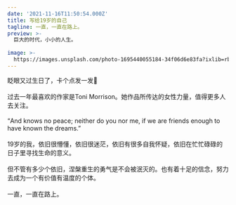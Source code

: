 ```yaml
---
date: '2021-11-16T11:50:54.000Z'
title: 写给19岁的自己
tagline: 一直，一直在路上。
preview: >-
  巨大的时代，小小的人生。
  
image: >-
  https://images.unsplash.com/photo-1695440055184-34f06d6e83fa?ixlib=rb-4.0.3&ixid=M3wxMjA3fDB8MHxwaG90by1wYWdlfHx8fGVufDB8fHx8fA%3D%3D&auto=format&fit=crop&w=2874&q=80
---
```


眨眼又过生日了，卡个点发一发🎂
&nbsp;  
&nbsp;   
过去一年最喜欢的作家是Toni Morrison。她作品所传达的女性力量，值得更多人去关注。
&nbsp;  
&nbsp;   
“And knows no peace; neither do you nor me, if we are friends enough to have known the dreams.”
&nbsp;  
&nbsp;   
19岁的我，依旧很懵懂，依旧很迷茫，依旧有很多自我怀疑，依旧在忙忙碌碌的日子里寻找生命的意义。
&nbsp;  
&nbsp;   
但不管有多少个依旧，涅槃重生的勇气是不会被泯灭的。也有着十足的信念，努力去成为一个有价值有温度的个体。
&nbsp;  
&nbsp;   
一直，一直在路上。
